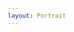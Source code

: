 ```yaml
---
layout: Portrait
---
```


<script type="text/javascript">
    ajaxload('Portrait', 'Geschichte_des_FEG');
</script>
